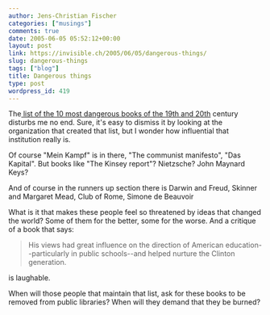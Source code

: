 ```yaml
---
author: Jens-Christian Fischer
categories: ["musings"]
comments: true
date: 2005-06-05 05:52:12+00:00
layout: post
link: https://invisible.ch/2005/06/05/dangerous-things/
slug: dangerous-things
tags: ["blog"]
title: Dangerous things
type: post
wordpress_id: 419
---
```



The[ list of the 10 most dangerous books of the 19th and 20th](https://www.humaneventsonline.com/article.php?id=7591) century disturbs me no end. Sure, it's easy to dismiss it by looking at the organization that created that list, but I wonder how influential that institution really is.



Of course "Mein Kampf" is in there, "The communist manifesto", "Das Kapital". But books like "The Kinsey report"? Nietzsche? John Maynard Keys?



And of course in the runners up section there is Darwin and Freud, Skinner and Margaret Mead, Club of Rome, Simone de Beauvoir



What is it that makes these people feel so threatened by ideas that changed the world? Some of them for the better, some for the worse. And a critique of a book that says:


<blockquote>
His views had great influence on the direction of American education--particularly in public schools--and helped nurture the Clinton generation.
  

</blockquote>


is laughable.
  
When will those people that maintain that list, ask for these books to be removed from public libraries? When will they demand that they be burned?

